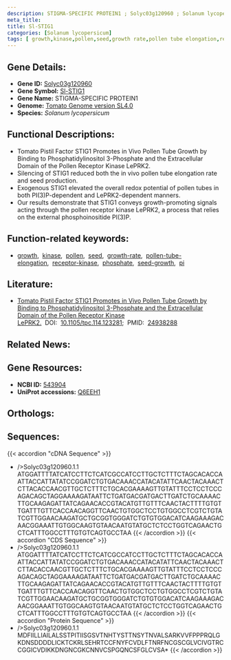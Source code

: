 ```yaml
---
description: STIGMA-SPECIFIC PROTEIN1 ; Solyc03g120960 ; Solanum lycopersicum
meta_title:
title: Sl-STIG1
categories: [Solanum lycopersicum]
tags: [ growth,kinase,pollen,seed,growth rate,pollen tube elongation,receptor kinase,phosphate,seed growth,pi ]
---
```


## Gene Details:
- **Gene ID:**	[Solyc03g120960](https://solgenomics.net/locus/Solyc03g120960/view)
- **Gene Symbol:** <u>Sl-STIG1</u>
- **Gene Name:** STIGMA-SPECIFIC PROTEIN1
- **Genome:** [Tomato Genome version SL4.0](https://solgenomics.net/organism/solanum_lycopersicum/genome)
- **Species:** *Solanum lycopersicum*

## Functional Descriptions:
   - Tomato Pistil Factor STIG1 Promotes in Vivo Pollen Tube Growth by Binding to Phosphatidylinositol 3-Phosphate and the Extracellular Domain of the Pollen Receptor Kinase LePRK2.
   - Silencing of STIG1 reduced both the in vivo pollen tube elongation rate and seed production.
   - Exogenous STIG1 elevated the overall redox potential of pollen tubes in both PI(3)P-dependent and LePRK2-dependent manners.
   - Our results demonstrate that STIG1 conveys growth-promoting signals acting through the pollen receptor kinase LePRK2, a process that relies on the external phosphoinositide PI(3)P.

## Function-related keywords:
   - [growth](/tags/growth/),&nbsp;&nbsp;[kinase](/tags/kinase/),&nbsp;&nbsp;[pollen](/tags/pollen/),&nbsp;&nbsp;[seed](/tags/seed/),&nbsp;&nbsp;[growth-rate](/tags/growth-rate/),&nbsp;&nbsp;[pollen-tube-elongation](/tags/pollen-tube-elongation/),&nbsp;&nbsp;[receptor-kinase](/tags/receptor-kinase/),&nbsp;&nbsp;[phosphate](/tags/phosphate/),&nbsp;&nbsp;[seed-growth](/tags/seed-growth/),&nbsp;&nbsp;[pi](/tags/pi/)

## Literature:
   - [Tomato Pistil Factor STIG1 Promotes in Vivo Pollen Tube Growth by Binding to Phosphatidylinositol 3-Phosphate and the Extracellular Domain of the Pollen Receptor Kinase LePRK2.](https://doi.org/10.1105/tpc.114.123281)&nbsp;&nbsp;DOI:&nbsp;&nbsp;[10.1105/tpc.114.123281](https://doi.org/10.1105/tpc.114.123281);&nbsp;&nbsp;PMID:&nbsp;&nbsp;[24938288](https://pubmed.ncbi.nlm.nih.gov/24938288/)

## Related News:

## Gene Resources:
- **NCBI ID:**  [543904](https://www.ncbi.nlm.nih.gov/gene/?term=543904)
- **UniProt accessions:**  [Q6EEH1](https://www.uniprot.org/uniprotkb/Q6EEH1/entry)

## Orthologs:

## Sequences:
{{< accordion "cDNA Sequence" >}}
- />Solyc03g120960.1.1<br>
ATGGATTTTATCATCCTTCTCATCGCCATCCTTGCTCTTTCTAGCACACCAATTACCATTATATCCGGATCTGTGACAAACCATACATATTCAACTACAAACTCTTACACCAACGTTGCTCTTTCTGCACGAAAAGTTGTATTTCCTCCTCCCAGACAGCTAGGAAAAGATAATTCTGATGACGATGACTTGATCTGCAAAACTTGCAAGAGATTATCAGAACACCGTACATGTTGTTTCAACTACTTTTGTGTTGATTTGTTCACCAACAGGTTCAACTGTGGCTCCTGTGGCCTCGTCTGTATCGTTGGAACAAGATGCTGCGGTGGGATCTGTGTGGACATCAAGAAAGACAACGGAAATTGTGGCAAGTGTAACAATGTATGCTCTCCTGGTCAGAACTGCTCATTTGGCCTTTGTGTCAGTGCCTAA
{{< /accordion >}}
{{< accordion "CDS Sequence" >}}
- />Solyc03g120960.1.1<br>
ATGGATTTTATCATCCTTCTCATCGCCATCCTTGCTCTTTCTAGCACACCAATTACCATTATATCCGGATCTGTGACAAACCATACATATTCAACTACAAACTCTTACACCAACGTTGCTCTTTCTGCACGAAAAGTTGTATTTCCTCCTCCCAGACAGCTAGGAAAAGATAATTCTGATGACGATGACTTGATCTGCAAAACTTGCAAGAGATTATCAGAACACCGTACATGTTGTTTCAACTACTTTTGTGTTGATTTGTTCACCAACAGGTTCAACTGTGGCTCCTGTGGCCTCGTCTGTATCGTTGGAACAAGATGCTGCGGTGGGATCTGTGTGGACATCAAGAAAGACAACGGAAATTGTGGCAAGTGTAACAATGTATGCTCTCCTGGTCAGAACTGCTCATTTGGCCTTTGTGTCAGTGCCTAA
{{< /accordion >}}
{{< accordion "Protein Sequence" >}}
- />Solyc03g120960.1.1<br>
MDFIILLIAILALSSTPITIISGSVTNHTYSTTNSYTNVALSARKVVFPPPRQLGKDNSDDDDLICKTCKRLSEHRTCCFNYFCVDLFTNRFNCGSCGLVCIVGTRCCGGICVDIKKDNGNCGKCNNVCSPGQNCSFGLCVSA*
{{< /accordion >}}

